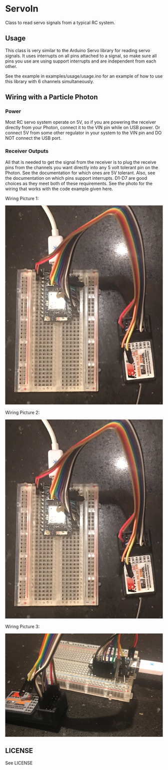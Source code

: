 # ServoIn

Class to read servo signals from a typical RC system.

## Usage

This class is very similar to the Arduino Servo library for reading servo
signals. It uses interrupts on all pins attached to a signal, so make sure
all pins you use are using support interrupts and are independent from
each other.

See the example in examples/usage/usage.ino for an example of how to use
this library with 6 channels simultaneously.

## Wiring with a Particle Photon

### Power
Most RC servo system operate on 5V, so if you are powering the receiver directly
from your Photon, connect it to the VIN pin while on USB power. Or connect
5V from some other regulator in your system to the VIN pin and DO NOT connect
the USB port.

### Receiver Outputs
All that is needed to get the signal from the receiver is to plug the receive
pins from the channels you want directly into any 5 volt tolerant pin on the
Photon. See the documentation for which ones are 5V tolerant. Also, see the
documentation on which pins support interrupts. D1-D7 are good choices as they
meet both of these requirements. See the photo for the wiring that works with
the code example given here.

Wiring Picture 1:

![alt text](https://raw.githubusercontent.com/rvnash/ServoIn/master/picts/Wiring1.jpg)

Wiring Picture 2:

![alt text](https://raw.githubusercontent.com/rvnash/ServoIn/master/picts/Wiring2.jpg)

Wiring Picture 3:

![alt text](https://raw.githubusercontent.com/rvnash/ServoIn/master/picts/Wiring3.jpg)

## LICENSE

See LICENSE
